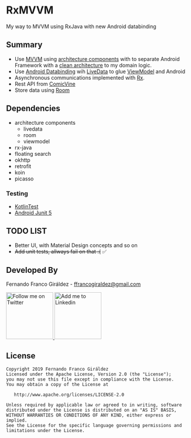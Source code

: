 # RxMVVM

My way to MVVM using RxJava with new Android databinding

## Summary
* Use [MVVM][1] using [architecture components][6] with to separate Android Framework with a [clean architecture][2] to my domain logic.
* Use [Android Databinding][3] wih [LiveData][8] to glue [ViewModel][9] and Android
* Asynchronous communications implemented with [Rx][4].
* Rest API from [ComicVine][5]
* Store data using [Room][7]

## Dependencies
* architecture components
  * livedata
  * room
  * viewmodel
* rx-java
* floating search
* okhttp
* retrofit
* koin
* picasso

### Testing
* [KotlinTest][10]
* [Android Junit 5][11]

TODO LIST
---------

* Better UI, with Material Design concepts and so on
* ~~Add unit tests, allways fail on that :(~~ :white_check_mark:

Developed By
------------

Fernando Franco Giráldez - <ffrancogiraldez@gmail.com>

<a href="https://twitter.com/thanerian">
  <img alt="Follow me on Twitter" src="/images/twitter_icon.png" height="128"/>
</a>
<a href="http://es.linkedin.com/pub/fernando-franco-giraldez/22/803/b44/es">
  <img alt="Add me to Linkedin" src="/images/linkedin_icon.png" height="128"/>
</a>

License
-------

    Copyright 2019 Fernando Franco Giráldez
    Licensed under the Apache License, Version 2.0 (the "License");
    you may not use this file except in compliance with the License.
    You may obtain a copy of the License at

       http://www.apache.org/licenses/LICENSE-2.0

    Unless required by applicable law or agreed to in writing, software
    distributed under the License is distributed on an "AS IS" BASIS,
    WITHOUT WARRANTIES OR CONDITIONS OF ANY KIND, either express or implied.
    See the License for the specific language governing permissions and
    limitations under the License.
    
[1]: https://en.wikipedia.org/wiki/Model_View_ViewModel
[2]: http://blog.8thlight.com/uncle-bob/2012/08/13/the-clean-architecture.html
[3]: https://developer.android.com/topic/libraries/data-binding/index.html
[4]: http://reactivex.io/
[5]: http://www.comicvine.com/api/
[6]: https://developer.android.com/topic/libraries/architecture/index.html
[7]: https://developer.android.com/topic/libraries/architecture/room.html
[8]: https://developer.android.com/topic/libraries/architecture/livedata.html
[9]: https://developer.android.com/topic/libraries/architecture/viewmodel.html
[10]: https://github.com/kotlintest/kotlintest
[11]: https://github.com/mannodermaus/android-junit5
